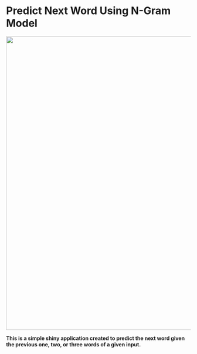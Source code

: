 # Predict Next Word Using N-Gram Model

<p text-align="center">
    <img src="https://github.com/WesDevlinGitHub/jhu_final/blob/main/data/image.jpg" width="800"/>
</p>

**This is a simple shiny application created to predict the next word given the previous one, two, or three words of a given input.**  

